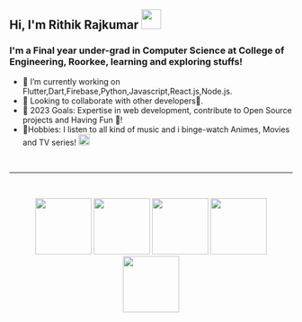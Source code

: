 ## Hi, I'm Rithik Rajkumar <img src="https://media.giphy.com/media/hvRJCLFzcasrR4ia7z/giphy.gif" width="35px">

[linkedin]: https://www.linkedin.com/in/rrk4

### I'm a Final year under-grad in Computer Science at College of Engineering, Roorkee, learning and exploring stuffs!

- 🔭 I’m currently working on Flutter,Dart,Firebase,Python,Javascript,React.js,Node.js.
- 🚀 Looking to collaborate with other developers🦖.
- 🥅 2023 Goals: Expertise in web development, contribute to Open Source projects and Having Fun 🍤!
- 💙Hobbies: I listen to all kind of music and i binge-watch Animes, Movies and TV series! <img src="https://emojipedia-us.s3.dualstack.us-west-1.amazonaws.com/thumbs/72/google/313/rolling-on-the-floor-laughing_1f923.png" width="20px">
<br>

---

<br>

<p align="center">
  <img src="https://i.giphy.com/media/eNAsjO55tPbgaor7ma/200w.webp" width="100">
  <img src="https://media3.giphy.com/media/kdFc8fubgS31b8DsVu/giphy.webp" width="100">
  <img src="https://media.giphy.com/media/LMt9638dO8dftAjtco/giphy.gif" width="100">
  <img src="https://i.giphy.com/media/KzJkzjggfGN5Py6nkT/200.webp" width="100">
  <img src="https://i.giphy.com/media/IdyAQJVN2kVPNUrojM/200.webp" width="100">
<br>
